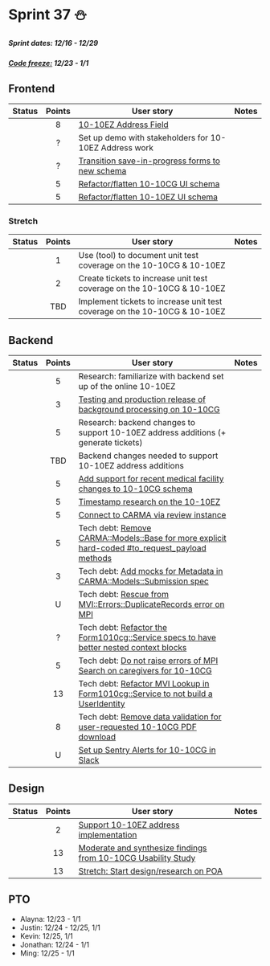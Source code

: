 # Sprint 37 :snowman:

##### Sprint dates: 12/16 - 12/29

##### [Code freeze:](https://github.com/department-of-veterans-affairs/va.gov-team/blob/master/platform/working-with-vsp/policies-work-norms/deployment-policy.md#holiday-release-freeze-schedule) 12/23 - 1/1


## Frontend

| Status | Points | User story | Notes |
| ------ | :------: |----------- |------ |
|        | 8 |[10-10EZ Address Field](https://github.com/department-of-veterans-affairs/va.gov-team/issues/15159)|
|        | ? |Set up demo with stakeholders for 10-10EZ Address work |
|        | ? |[Transition save-in-progress forms to new schema](https://dsva.slack.com/archives/CE4304QPK/p1608053928057500?thread_ts=1608052936.055000&cid=CE4304QPK) | 
|        | 5 |[Refactor/flatten 10-10CG UI schema](https://github.com/department-of-veterans-affairs/va.gov-team/issues/16874)
|        | 5 | [Refactor/flatten 10-10EZ UI schema](https://github.com/department-of-veterans-affairs/va.gov-team/issues/17071)

### Stretch
| Status | Points | User story | Notes |
| ------ | :------: |----------- |------ |
|        | 1 | Use (tool) to document unit test coverage on the 10-10CG & 10-10EZ
|        | 2 |Create tickets to increase unit test coverage on the 10-10CG & 10-10EZ
|        | TBD |Implement tickets to increase unit test coverage on the 10-10CG & 10-10EZ

## Backend

| Status | Points | User story | Notes |
| ------ | :------: |----------- |------ |
|        | 5  | Research: familiarize with backend set up of the online 10-10EZ |
|        | 3  | [Testing and production release of background processing on 10-10CG](https://github.com/department-of-veterans-affairs/va.gov-team/issues/17538)
|        | 5  | Research: backend changes to support 10-10EZ address additions (+ generate tickets) |
|        |TBD | Backend changes needed to support 10-10EZ address additions |
|        |  5 |[Add support for recent medical facility changes to 10-10CG schema](https://github.com/department-of-veterans-affairs/va.gov-team/issues/16883)
|        |  5 |[Timestamp research on the 10-10EZ](https://github.com/department-of-veterans-affairs/va.gov-team/issues/16876)
|        |  5 |[Connect to CARMA via review instance](https://github.com/department-of-veterans-affairs/va.gov-team/issues/15881)
|        |  5 |Tech debt: [Remove CARMA::Models::Base for more explicit hard-coded #to_request_payload methods](https://github.com/department-of-veterans-affairs/va.gov-team/issues/16129)
|        |  3 |Tech debt: [Add mocks for Metadata in CARMA::Models::Submission spec](https://github.com/department-of-veterans-affairs/va.gov-team/issues/16130)
|        |  U |Tech debt: [Rescue from MVI::Errors::DuplicateRecords error on MPI](https://github.com/department-of-veterans-affairs/va.gov-team/issues/17163)
|        |  ? |Tech debt: [Refactor the Form1010cg::Service specs to have better nested context blocks]()
|        |  5 |Tech debt: [Do not raise errors of MPI Search on caregivers for 10-10CG](https://github.com/department-of-veterans-affairs/va.gov-team/issues/14309)
|        | 13 |Tech debt: [Refactor MVI Lookup in Form1010cg::Service to not build a UserIdentity](https://github.com/department-of-veterans-affairs/va.gov-team/issues/9083)
|        |  8 |Tech debt: [Remove data validation for user-requested 10-10CG PDF download](https://github.com/department-of-veterans-affairs/va.gov-team/issues/14287)
|        |  U |[Set up Sentry Alerts for 10-10CG in Slack](https://github.com/department-of-veterans-affairs/va.gov-team/issues/16875) |  


## Design


| Status | Points | User story | Notes |
| ------ | :------: |----------- |------ |
|        | 2 |[Support 10-10EZ address implementation](https://github.com/department-of-veterans-affairs/va.gov-team/issues/15159) |  
|        | 13|[Moderate and synthesize findings from 10-10CG Usability Study](https://github.com/department-of-veterans-affairs/va.gov-team/issues/16873) |
|        | 13|[Stretch: Start design/research on POA](https://github.com/department-of-veterans-affairs/va.gov-team/issues/16452)


## PTO
- Alayna: 12/23 - 1/1
- Justin: 12/24 - 12/25, 1/1
- Kevin: 12/25, 1/1
- Jonathan: 12/24 - 1/1
- Ming: 12/25 - 1/1
